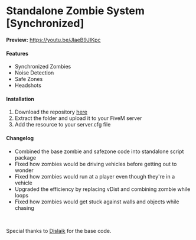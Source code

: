 <h1>Standalone Zombie System [Synchronized]</h1>

<strong>Preview:</strong> https://youtu.be/JlaeB9JIKpc

<h4>Features</h4>

<ul>
    <li>Synchronized Zombies</li>
    <li>Noise Detection</li>
    <li>Safe Zones</li>
    <li>Headshots</li>
</ul>

<h4>Installation</h4>

<ol>
  <li>Download the repository <a href="https://github.com/WeponzTV/Standalone-Zombie-System">here</a></li>
  <li>Extract the folder and upload it to your FiveM server</li>
  <li>Add the resource to your server.cfg file</li>
</ol>

<h4>Changelog</h4>

<ul>
  <li>Combined the base zombie and safezone code into standalone script package</li>
  <li>Fixed how zombies would be driving vehicles before getting out to wonder</li>
  <li>Fixed how zombies would run at a player even though they're in a vehicle</li>
  <li>Upgraded the efficiency by replacing vDist and combining zombie while loops</li>
  <li>Fixed how zombies would get stuck against walls and objects while chasing</li>
</ul>

<br>

Special thanks to <a href="https://github.com/Dislaik">Dislaik</a> for the base code.

